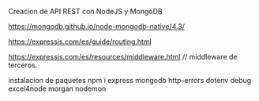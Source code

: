 Creacion de API REST con NodeJS y MongoDB
 
https://mongodb.github.io/node-mongodb-native/4.3/

https://expressjs.com/es/guide/routing.html


https://expressjs.com/es/resources/middleware.html   // middleware de terceros.


instalacion de paquetes 
npm i express mongodb http-errors dotenv debug excel4node morgan nodemon 

